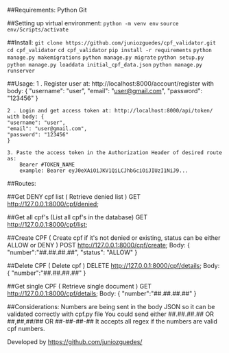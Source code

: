 ##Requirements:
Python
Git

##Setting up virtual environment:
`python -m venv env`
`source env/Scripts/activate`

##Install:
`git clone https://github.com/juniozguedes/cpf_validator.git`
`cd cpf_validator`
`cd cpf_validator`
`pip install -r requirements`
`python manage.py makemigrations`
`python manage.py migrate`
`python setup.py`
`python manage.py loaddata initial_cpf_data.json`
`python manage.py runserver`

##Usage:
1 . Register user at: http://localhost:8000/account/register
with body: {
"username": "user",
"email": "user@gmail.com",
"password": "123456"
}

    2 . Login and get access token at: http://localhost:8000/api/token/
    with body: {
    "username": "user",
    "email": "user@gmail.com",
    "password": "123456"
    }

    3. Paste the access token in the Authorization Header of desired route as:
        Bearer #TOKEN_NAME
        example: Bearer eyJ0eXAiOiJKV1QiLCJhbGciOiJIUzI1NiJ9...

##Routes:

##Get DENY cpf list
( Retrieve denied list )
GET http://127.0.0.1:8000/cpf/denied;

##Get all cpf's
(List all cpf's in the database)
GET http://127.0.0.1:8000/cpf/list;

##Create CPF
( Create cpf if it's not denied or existing, status can be either ALLOW or DENY )
POST http://127.0.0.1:8000/cpf/create; Body: {
"number":"##.##.##.##",
"status": "ALLOW"
}

##Delete CPF
( Delete cpf )
DELETE http://127.0.0.1:8000/cpf/details; Body: {
"number":"##.##.##.##"
}

##Get single CPF
( Retrieve single document )
GET http://127.0.0.1:8000/cpf/details; Body: {
"number":"##.##.##.##"
}

##Considerations:
Numbers are being sent in the body JSON so it can be validated correctly with cpf.py file
You could send either ##.##.##.## OR ##,##,##/## OR ##-##-##-##
It accepts all regex if the numbers are valid cpf numbers.

Developed by https://github.com/juniozguedes/
